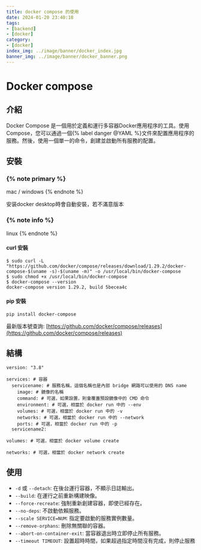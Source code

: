 ```yaml
---
title: docker compose 的使用
date: 2024-01-20 23:40:18
tags:
- [backend]
- [docker]
category:
- [docker]
index_img: ../image/banner/docker_index.jpg
banner_img: ../image/banner/docker_banner.png
---
```


# Docker compose

## 介紹

Docker Compose 是一個用於定義和運行多容器Docker應用程序的工具。使用Compose，您可以通過一個{% label danger @YAML
%}文件來配置應用程序的服務。然後，使用一個單一的命令，創建並啟動所有服務的配置。

## 安裝

### {% note primary %}
mac / windows
{% endnote %}

安装docker desktop時會自動安裝，若不滿意版本

### {% note info %}
linux
{% endnote %}

#### curl 安裝
```shell
$ sudo curl -L "https://github.com/docker/compose/releases/download/1.29.2/docker-compose-$(uname -s)-$(uname -m)" -o /usr/local/bin/docker-compose
$ sudo chmod +x /usr/local/bin/docker-compose
$ docker-compose --version
docker-compose version 1.29.2, build 5becea4c
```
#### pip 安裝
```shell
pip install docker-compose
```

最新版本號查詢: [https://github.com/docker/compose/releases](https://github.com/docker/compose/releases)

## 結構
```shell
version: "3.8"

services: # 容器
  servicename: # 服務名稱，這個名稱也是內部 bridge 網路可以使用的 DNS name
    image: # 鏡像的名稱
    command: # 可選，如果設置，則會覆蓋預設鏡像中的 CMD 命令
    environment: # 可選，相當於 docker run 中的 --env
    volumes: # 可選，相當於 docker run 中的 -v
    networks: # 可選，相當於 docker run 中的 --network
    ports: # 可選，相當於 docker run 中的 -p
  servicename2:

volumes: # 可選，相當於 docker volume create

networks: # 可選，相當於 docker network create

```

## 使用
- `-d` 或 `--detach`: 在後台運行容器，不顯示日誌輸出。
- `--build`: 在運行之前重新構建映像。
- `--force-recreate`: 強制重新創建容器，即使已經存在。
- `--no-deps`: 不啟動依賴服務。
- `--scale SERVICE=NUM`: 指定要啟動的服務實例數量。
- `--remove-orphans`: 刪除無關聯的容器。
- `--abort-on-container-exit`: 當容器退出時立即停止所有服務。
- `--timeout TIMEOUT`: 設置超時時間，如果超過指定時間沒有完成，則停止服務